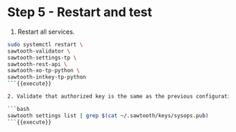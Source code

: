 # Step 5 - Restart and test

1. Restart all services.

```bash
sudo systemctl restart \
sawtooth-validator \
sawtooth-settings-tp \
sawtooth-rest-api \
sawtooth-xo-tp-python \
sawtooth-intkey-tp-python
```{{execute}}

2. Validate that authorized key is the same as the previous configuration.

```bash
sawtooth settings list | grep $(cat ~/.sawtooth/keys/sysops.pub)
```{{execute}}